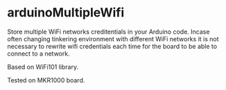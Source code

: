 # arduinoMultipleWifi
Store multiple WiFi networks creditentials in your Arduino code. Incase often changing tinkering environment with different WiFi networks it is not necessary to rewrite wifi credentials each time for the board to be able to connect to a network.

Based on WiFi101 library. 

Tested on MKR1000 board.
